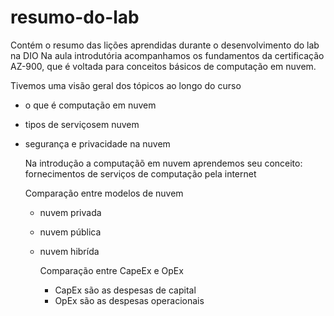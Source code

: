 # resumo-do-lab
Contém o resumo das lições aprendidas durante o desenvolvimento do lab na DIO
Na aula introdutória acompanhamos os fundamentos da certificação AZ-900, que é voltada para conceitos básicos de computação em nuvem.

Tivemos uma visão geral dos tópicos ao longo do curso
- o que é computação em nuvem
- tipos de serviçosem nuvem
- segurança e privacidade na nuvem

  Na introdução a computaçãõ em nuvem aprendemos seu conceito: fornecimentos de serviços de computação pela internet

   Comparação entre modelos de nuvem
  - nuvem privada
  - nuvem pública
  - nuvem hibrída

     Comparação entre CapeEx e OpEx
    - CapEx são as despesas de capital
    - OpEx são as despesas operacionais
